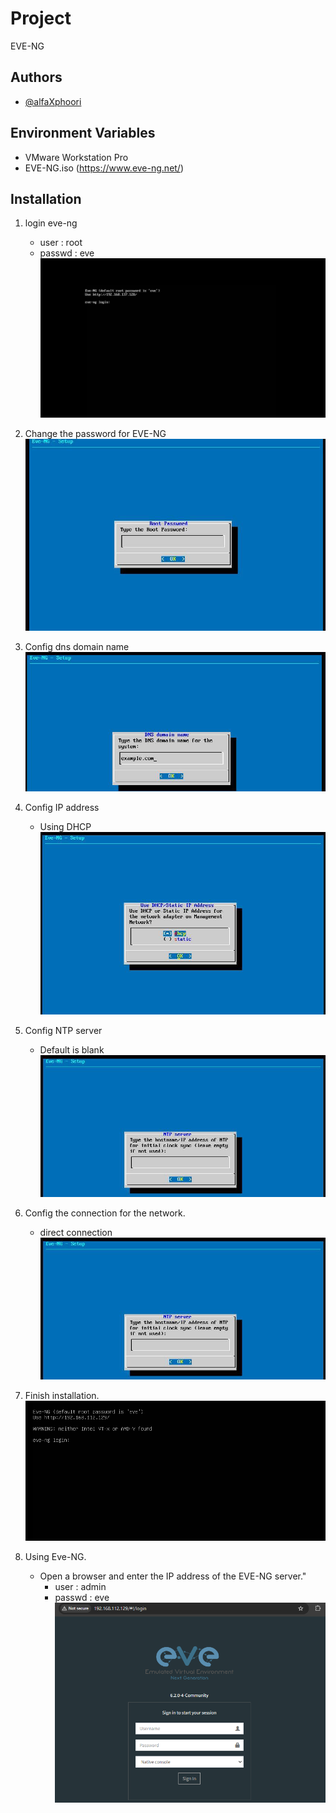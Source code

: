 # Project
EVE-NG
## Authors

- [@alfaXphoori](https://www.github.com/alfaXphoori)

## Environment Variables
- VMware Workstation Pro
- EVE-NG.iso (https://www.eve-ng.net/)

## Installation
1. login eve-ng
    - user : root
    - passwd : eve
![login eve linux](imgs/login.png)

2. Change the password for EVE-NG
![change passwd](imgs/chgpasswd.png)

3. Config dns domain name
![conf Dns](imgs/conDns.png)

4. Config IP address
    - Using DHCP
![conf IP](imgs/confIP.png)

5. Config NTP server
    - Default is blank
![conf NTP](imgs/confNTP.png)

6. Config the connection for the network.
    - direct connection
![conf Conn](imgs/confNTP.png)

7. Finish installation.
![finish](imgs/finish.png)

8. Using Eve-NG.
    - Open a browser and enter the IP address of the EVE-NG server."
        - user : admin
        - passwd : eve
![url](imgs/urlEveNG.png)